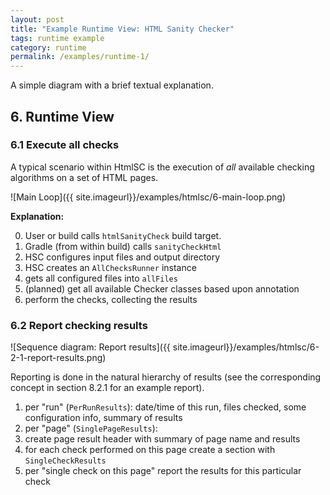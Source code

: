 ```yaml
---
layout: post
title: "Example Runtime View: HTML Sanity Checker"
tags: runtime example 
category: runtime
permalink: /examples/runtime-1/
---
```



<div class="arc42-example">
A simple diagram with a brief textual explanation.
</div>

## 6. Runtime View 

### 6.1 Execute all checks
A typical scenario within HtmlSC is the execution of _all_ available checking algorithms on a set of HTML pages.

![Main Loop]({{ site.imageurl}}/examples/htmlsc/6-main-loop.png)

**Explanation:**

0. User or build calls `htmlSanityCheck` build target.
1. Gradle (from within build) calls `sanityCheckHtml`
2. HSC configures input files and output directory
2. HSC creates an `AllChecksRunner` instance
3. gets all configured files into `allFiles`
4. (planned) get all available Checker classes based upon annotation
5. perform the checks, collecting the results


### 6.2 Report checking results

![Sequence diagram: Report results]({{ site.imageurl}}/examples/htmlsc/6-2-1-report-results.png)

Reporting is done in the natural hierarchy of results (see the corresponding concept in section 8.2.1 for an example report).

1. per "run" (`PerRunResults`): date/time of this run, files checked, some configuration info, summary of results
2. per "page" (`SinglePageResults`):
  1. create page result header with summary of page name and results
  2. for each check performed on this page create a section with `SingleCheckResults`
  3. per "single check on this page" report the results for this particular check

